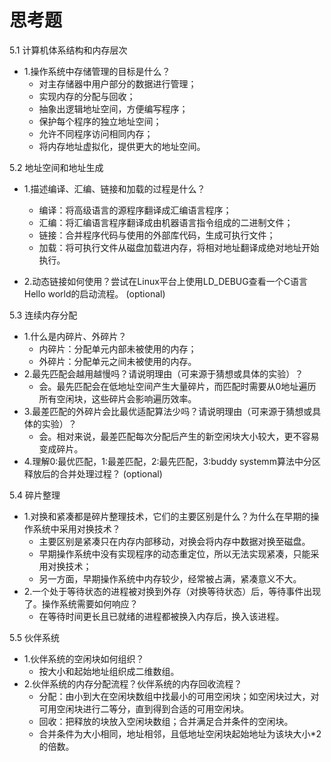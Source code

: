 # 思考题

5.1 计算机体系结构和内存层次

* 1.操作系统中存储管理的目标是什么？
    * 对主存储器中用户部分的数据进行管理；
    * 实现内存的分配与回收；
    * 抽象出逻辑地址空间，方便编写程序；
    * 保护每个程序的独立地址空间；
    * 允许不同程序访问相同内存；
    * 将内存地址虚拟化，提供更大的地址空间。

5.2 地址空间和地址生成

* 1.描述编译、汇编、链接和加载的过程是什么？
    * 编译：将高级语言的源程序翻译成汇编语言程序；
    * 汇编：将汇编语言程序翻译成由机器语言指令组成的二进制文件；
    * 链接：合并程序代码与使用的外部库代码，生成可执行文件；
    * 加载：将可执行文件从磁盘加载进内存，将相对地址翻译成绝对地址开始执行。

* 2.动态链接如何使用？尝试在Linux平台上使用LD_DEBUG查看一个C语言Hello world的启动流程。 (optional)

5.3 连续内存分配

* 1.什么是内碎片、外碎片？ 
    * 内碎片：分配单元内部未被使用的内存；
    * 外碎片：分配单元之间未被使用的内存。
* 2.最先匹配会越用越慢吗？请说明理由（可来源于猜想或具体的实验）？ 
    * 会。最先匹配会在低地址空间产生大量碎片，而匹配时需要从0地址遍历所有空闲块，这些碎片会影响遍历效率。
* 3.最差匹配的外碎片会比最优适配算法少吗？请说明理由（可来源于猜想或具体的实验）？ 
    * 会。相对来说，最差匹配每次分配后产生的新空闲块大小较大，更不容易变成碎片。
* 4.理解0:最优匹配，1:最差匹配，2:最先匹配，3:buddy systemm算法中分区释放后的合并处理过程？ (optional)

5.4 碎片整理

* 1.对换和紧凑都是碎片整理技术，它们的主要区别是什么？为什么在早期的操作系统中采用对换技术？
    * 主要区别是紧凑只在内存内部移动，对换会将内存中数据对换至磁盘。
    * 早期操作系统中没有实现程序的动态重定位，所以无法实现紧凑，只能采用对换技术；
    * 另一方面，早期操作系统中内存较少，经常被占满，紧凑意义不大。
* 2.一个处于等待状态的进程被对换到外存（对换等待状态）后，等待事件出现了。操作系统需要如何响应？
    * 在等待时间更长且已就绪的进程都被换入内存后，换入该进程。

5.5 伙伴系统

* 1.伙伴系统的空闲块如何组织？
    * 按大小和起始地址组织成二维数组。
* 2.伙伴系统的内存分配流程？伙伴系统的内存回收流程？
    * 分配：由小到大在空闲块数组中找最小的可用空闲块；如空闲块过大，对可用空闲块进行二等分，直到得到合适的可用空闲块。
    * 回收：把释放的块放入空闲块数组；合并满足合并条件的空闲块。
    * 合并条件为大小相同，地址相邻，且低地址空闲块起始地址为该块大小*2的倍数。


